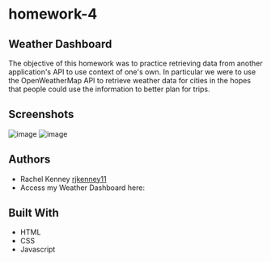 # homework-4

## Weather Dashboard
The objective of this homework was to practice retrieving data from another application's API to use context of one's own.
In particular we were to use the OpenWeatherMap API to retrieve weather data for cities in the hopes that people could use the information to better plan for trips. 


## Screenshots
![image](https://user-images.githubusercontent.com/74163812/107312983-ace41c00-6a5f-11eb-9e90-ce05113e0d06.png)
![image](https://user-images.githubusercontent.com/74163812/107313049-c5eccd00-6a5f-11eb-99f3-18c34a9cc172.png)


## Authors
<ul>
<li> Rachel Kenney <a href="https://github.com/rjkenney11" target="_blank">rjkenney11</a> </li>
<li> Access my Weather Dashboard here:  </li>
</ul>

## Built With
<ul> 
<li> HTML </li>
<li> CSS </li>
<li> Javascript </li>
</ul>

